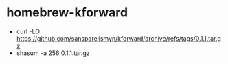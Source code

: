 # homebrew-kforward

- curl -LO https://github.com/sanspareilsmyn/kforward/archive/refs/tags/0.1.1.tar.gz
- shasum -a 256 0.1.1.tar.gz